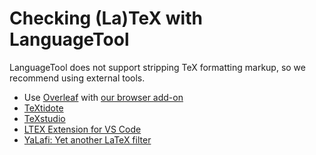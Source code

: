 # Checking (La)TeX with LanguageTool

LanguageTool does not support stripping TeX formatting markup, so we
recommend using external tools.

* Use [Overleaf](https://overleaf.com) with [our browser add-on](languagetool.org/addon-redirect)
* [TeXtidote](https://sylvainhalle.github.io/textidote/)
* [TeXstudio](http://texstudio.sourceforge.net/)
* [LTEX Extension for VS Code](https://github.com/valentjn/vscode-ltex#ltex-extension-for-vs-code-grammarspell-checker-with-languagetool-and-latex-support)
* [YaLafi: Yet another LaTeX filter](https://github.com/matze-dd/YaLafi)

